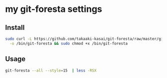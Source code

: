 # my git-foresta settings

## Install

```bash
sudo curl -L https://github.com/takaaki-kasai/git-foresta/raw/master/git-foresta \
  -o /bin/git-foresta && sudo chmod +x /bin/git-foresta
```

## Usage

```bash
git-foresta --all --style=15  | less -RSX
```


